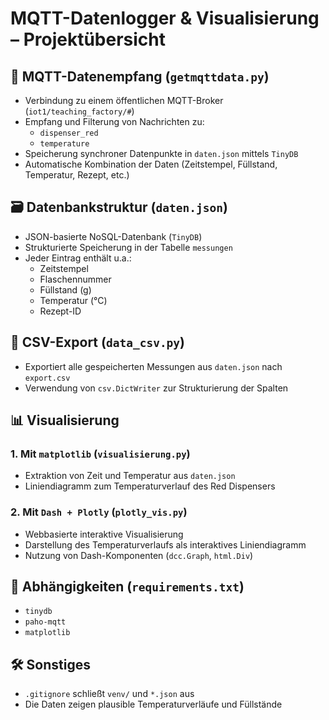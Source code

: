 # MQTT-Datenlogger & Visualisierung – Projektübersicht

## 📡 MQTT-Datenempfang (`getmqttdata.py`)
- Verbindung zu einem öffentlichen MQTT-Broker (`iot1/teaching_factory/#`)
- Empfang und Filterung von Nachrichten zu:
  - `dispenser_red`
  - `temperature`
- Speicherung synchroner Datenpunkte in `daten.json` mittels `TinyDB`
- Automatische Kombination der Daten (Zeitstempel, Füllstand, Temperatur, Rezept, etc.)

## 🗃️ Datenbankstruktur (`daten.json`)
- JSON-basierte NoSQL-Datenbank (`TinyDB`)
- Strukturierte Speicherung in der Tabelle `messungen`
- Jeder Eintrag enthält u.a.:
  - Zeitstempel
  - Flaschennummer
  - Füllstand (g)
  - Temperatur (°C)
  - Rezept-ID

## 📄 CSV-Export (`data_csv.py`)
- Exportiert alle gespeicherten Messungen aus `daten.json` nach `export.csv`
- Verwendung von `csv.DictWriter` zur Strukturierung der Spalten

## 📊 Visualisierung
### 1. Mit `matplotlib` (`visualisierung.py`)
- Extraktion von Zeit und Temperatur aus `daten.json`
- Liniendiagramm zum Temperaturverlauf des Red Dispensers

### 2. Mit `Dash + Plotly` (`plotly_vis.py`)
- Webbasierte interaktive Visualisierung
- Darstellung des Temperaturverlaufs als interaktives Liniendiagramm
- Nutzung von Dash-Komponenten (`dcc.Graph`, `html.Div`)

## 🧰 Abhängigkeiten (`requirements.txt`)
- `tinydb`
- `paho-mqtt`
- `matplotlib`

## 🛠️ Sonstiges
- `.gitignore` schließt `venv/` und `*.json` aus
- Die Daten zeigen plausible Temperaturverläufe und Füllstände
